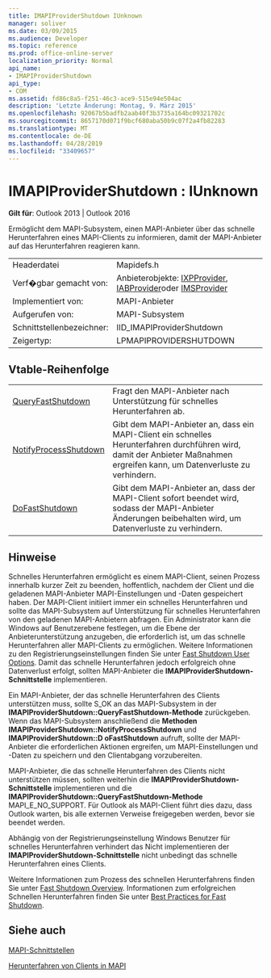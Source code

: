 ```yaml
---
title: IMAPIProviderShutdown IUnknown
manager: soliver
ms.date: 03/09/2015
ms.audience: Developer
ms.topic: reference
ms.prod: office-online-server
localization_priority: Normal
api_name:
- IMAPIProviderShutdown
api_type:
- COM
ms.assetid: fd86c8a5-f251-46c3-ace9-515e94e504ac
description: 'Letzte Änderung: Montag, 9. März 2015'
ms.openlocfilehash: 92067b5badfb2aab40f3b3735a164bc09321702c
ms.sourcegitcommit: 8657170d071f9bcf680aba50b9c07f2a4fb82283
ms.translationtype: MT
ms.contentlocale: de-DE
ms.lasthandoff: 04/28/2019
ms.locfileid: "33409657"
---
```

# <a name="imapiprovidershutdown--iunknown"></a>IMAPIProviderShutdown : IUnknown

  
  
**Gilt für**: Outlook 2013 | Outlook 2016 
  
Ermöglicht dem MAPI-Subsystem, einen MAPI-Anbieter über das schnelle Herunterfahren eines MAPI-Clients zu informieren, damit der MAPI-Anbieter auf das Herunterfahren reagieren kann.
  
|||
|:-----|:-----|
|Headerdatei  <br/> |Mapidefs.h  <br/> |
|Verf�gbar gemacht von:  <br/> |Anbieterobjekte: [IXPProvider](ixpprovideriunknown.md), [IABProvider](iabprovideriunknown.md)oder [IMSProvider](imsprovideriunknown.md) <br/> |
|Implementiert von:  <br/> |MAPI-Anbieter  <br/> |
|Aufgerufen von:  <br/> |MAPI-Subsystem  <br/> |
|Schnittstellenbezeichner:  <br/> |IID_IMAPIProviderShutdown  <br/> |
|Zeigertyp:  <br/> |LPMAPIPROVIDERSHUTDOWN  <br/> |
   
## <a name="vtable-order"></a>Vtable-Reihenfolge

|||
|:-----|:-----|
|[QueryFastShutdown](imapiprovidershutdown-queryfastshutdown.md) <br/> |Fragt den MAPI-Anbieter nach Unterstützung für schnelles Herunterfahren ab.  <br/> |
|[NotifyProcessShutdown](imapiprovidershutdown-notifyprocessshutdown.md) <br/> |Gibt dem MAPI-Anbieter an, dass ein MAPI-Client ein schnelles Herunterfahren durchführen wird, damit der Anbieter Maßnahmen ergreifen kann, um Datenverluste zu verhindern.  <br/> |
|[DoFastShutdown](imapiprovidershutdown-dofastshutdown.md) <br/> |Gibt dem MAPI-Anbieter an, dass der MAPI-Client sofort beendet wird, sodass der MAPI-Anbieter Änderungen beibehalten wird, um Datenverluste zu verhindern.  <br/> |
   
## <a name="remarks"></a>Hinweise

Schnelles Herunterfahren ermöglicht es einem MAPI-Client, seinen Prozess innerhalb kurzer Zeit zu beenden, hoffentlich, nachdem der Client und die geladenen MAPI-Anbieter MAPI-Einstellungen und -Daten gespeichert haben. Der MAPI-Client initiiert immer ein schnelles Herunterfahren und sollte das MAPI-Subsystem auf Unterstützung für schnelles Herunterfahren von den geladenen MAPI-Anbietern abfragen. Ein Administrator kann die Windows auf Benutzerebene festlegen, um die Ebene der Anbieterunterstützung anzugeben, die erforderlich ist, um das schnelle Herunterfahren aller MAPI-Clients zu ermöglichen. Weitere Informationen zu den Registrierungseinstellungen finden Sie unter [Fast Shutdown User Options](fast-shutdown-user-options.md). Damit das schnelle Herunterfahren jedoch erfolgreich ohne Datenverlust erfolgt, sollten MAPI-Anbieter die **IMAPIProviderShutdown-Schnittstelle** implementieren. 
  
Ein MAPI-Anbieter, der das schnelle Herunterfahren des Clients unterstützen muss, sollte S_OK an das MAPI-Subsystem in der **IMAPIProviderShutdown::QueryFastShutdown-Methode** zurückgeben. Wenn das MAPI-Subsystem anschließend die **Methoden IMAPIProviderShutdown::NotifyProcessShutdown** und **IMAPIProviderShutdown::D oFastShutdown** aufruft, sollte der MAPI-Anbieter die erforderlichen Aktionen ergreifen, um MAPI-Einstellungen und -Daten zu speichern und den Clientabgang vorzubereiten. 
  
MAPI-Anbieter, die das schnelle Herunterfahren des Clients nicht unterstützen müssen, sollten weiterhin die **IMAPIProviderShutdown-Schnittstelle** implementieren und die **IMAPIProviderShutdown::QueryFastShutdown-Methode** MAPI_E_NO_SUPPORT. Für Outlook als MAPI-Client führt dies dazu, dass Outlook warten, bis alle externen Verweise freigegeben werden, bevor sie beendet werden. 
  
Abhängig von der Registrierungseinstellung Windows Benutzer für schnelles Herunterfahren verhindert das Nicht implementieren der **IMAPIProviderShutdown-Schnittstelle** nicht unbedingt das schnelle Herunterfahren eines Clients. 
  
Weitere Informationen zum Prozess des schnellen Herunterfahrens finden Sie unter [Fast Shutdown Overview](fast-shutdown-overview.md). Informationen zum erfolgreichen Schnellen Herunterfahren finden Sie unter [Best Practices for Fast Shutdown](best-practices-for-fast-shutdown.md).
  
## <a name="see-also"></a>Siehe auch



[MAPI-Schnittstellen](mapi-interfaces.md)
  
[Herunterfahren von Clients in MAPI](client-shutdown-in-mapi.md)


